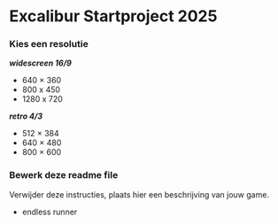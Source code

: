 # Excalibur Startproject 2025

### Kies een resolutie

***widescreen 16/9***
- 640 × 360
- 800 x 450
- 1280 x 720

***retro 4/3***
- 512 × 384
- 640 × 480
- 800 × 600

### Bewerk deze readme file

Verwijder deze instructies, plaats hier een beschrijving van jouw game.
- endless runner 

